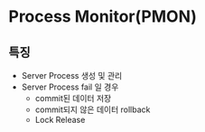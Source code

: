 # Process Monitor(**PMON**)

## 특징

- Server Process 생성 및 관리 
- Server Process fail 일 경우
  - commit된 데이터 저장
  - commit되지 않은 데이터 rollback 
  - Lock Release